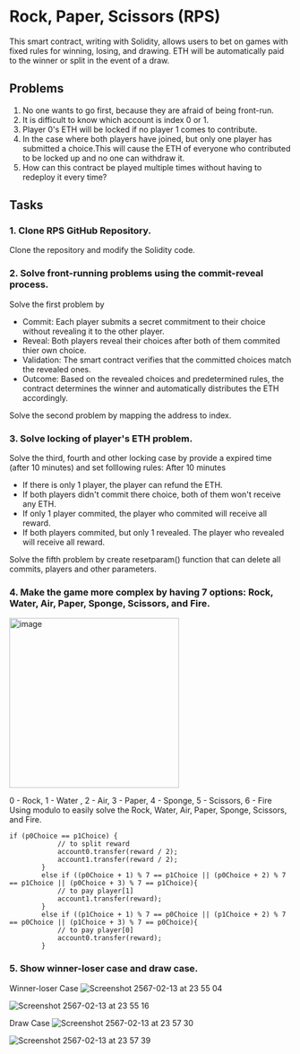 # Rock, Paper, Scissors (RPS)
This smart contract, writing with Solidity, allows users to bet on games with fixed rules for winning, losing, and drawing. ETH will be automatically paid to the winner or split in the event of a draw. 

## Problems
1. No one wants to go first, because they are afraid of being front-run.
2. It is difficult to know which account is index 0 or 1.
3. Player 0's ETH will be locked if no player 1 comes to contribute.
4. In the case where both players have joined, but only one player has submitted a choice.This will cause the ETH of everyone who contributed to be locked up and no one can withdraw it.
5. How can this contract be played multiple times without having to redeploy it every time?

## Tasks
### 1. Clone RPS GitHub Repository.
Clone the repository and modify the Solidity code.

### 2. Solve front-running problems using the commit-reveal process.
Solve the first problem by 
- Commit: Each player submits a secret commitment to their choice without revealing it to the other player.
- Reveal: Both players reveal their choices after both of them commited thier own choice.
- Validation: The smart contract verifies that the committed choices match the revealed ones.
- Outcome: Based on the revealed choices and predetermined rules, the contract determines the winner and automatically distributes the ETH accordingly.

Solve the second problem by mapping the address to index.

### 3. Solve locking of player's ETH problem.
Solve the third, fourth and other locking case by provide a expired time (after 10 minutes) and set folllowing rules:
After 10 minutes
- If there is only 1 player, the player can refund the ETH.
- If both players didn't commit there choice, both of them won't receive any ETH.
- If only 1 player commited, the player who commited will receive all reward.
- If both players commited, but only 1 revealed. The player who revealed will receive all reward.

Solve the fifth problem by create resetparam() function that can delete all commits, players and other parameters.

### 4. Make the game more complex by having 7 options: Rock, Water, Air, Paper, Sponge, Scissors, and Fire.
<img width="303" alt="image" src="https://github.com/PraepechPrAe/RPS/assets/122012803/32b1cbbf-a3ef-4548-996b-cb64356bf721">

0 - Rock, 1 - Water , 2 - Air, 3 - Paper, 4 - Sponge, 5 - Scissors, 6 - Fire
Using modulo to easily solve the Rock, Water, Air, Paper, Sponge, Scissors, and Fire.
```sol
if (p0Choice == p1Choice) {
            // to split reward
            account0.transfer(reward / 2);
            account1.transfer(reward / 2);
        }
        else if ((p0Choice + 1) % 7 == p1Choice || (p0Choice + 2) % 7 == p1Choice || (p0Choice + 3) % 7 == p1Choice){
            // to pay player[1]
            account1.transfer(reward);
        }
        else if ((p1Choice + 1) % 7 == p0Choice || (p1Choice + 2) % 7 == p0Choice || (p1Choice + 3) % 7 == p0Choice){
            // to pay player[0]
            account0.transfer(reward);
        }
```

### 5. Show winner-loser case and draw case.

Winner-loser Case
![Screenshot 2567-02-13 at 23 55 04](https://github.com/PraepechPrAe/RPS/assets/122012803/8ff90b38-442d-4323-b75d-240972603c4c)

![Screenshot 2567-02-13 at 23 55 16](https://github.com/PraepechPrAe/RPS/assets/122012803/791f10a9-bada-426b-9447-e96c6d8118a0)

Draw Case
![Screenshot 2567-02-13 at 23 57 30](https://github.com/PraepechPrAe/RPS/assets/122012803/db69f14b-ebcb-4924-b3c6-c2ac6039c8dd)

![Screenshot 2567-02-13 at 23 57 39](https://github.com/PraepechPrAe/RPS/assets/122012803/04cdd399-d5f5-409d-aff9-c663e81518ad)
